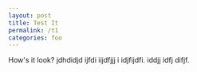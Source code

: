 ```yaml
---
layout: post
title: Test It
permalink: /t1
categories: foo
---
```


 How's it look?
jdhdidjd ijfdi iijdfjjj i idjfijdfi. iddjj idfj difjf.
